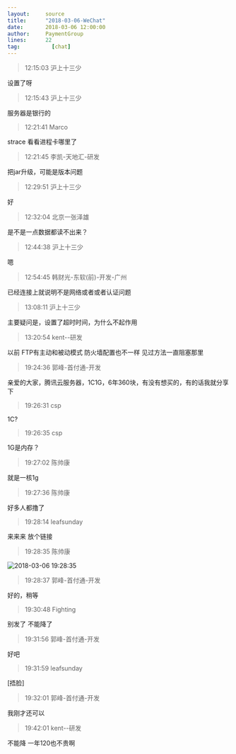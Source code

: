 ```yaml
---
layout:     source 
title:      "2018-03-06-WeChat"
date:       2018-03-06 12:00:00
author:     PaymentGroup
lines:      22 
tag:		  [chat]
---
```

> 12:15:03  沪上十三少  
   
设置了呀  
   
> 12:15:43  沪上十三少  
   
服务器是银行的  
   
> 12:21:41  Marco  
   
strace 看看进程卡哪里了  
   
> 12:21:45  李凯-天地汇-研发  
   
把jar升级，可能是版本问题  
   
> 12:29:51  沪上十三少  
   
好  
   
> 12:32:04  北京一张泽雄  
   
是不是一点数据都读不出来？  
   
> 12:44:38  沪上十三少  
   
嗯  
   
> 12:54:45  韩财光-东软(前)-开发-广州  
   
已经连接上就说明不是网络或者或者认证问题  
   
> 13:08:11  沪上十三少  
   
主要疑问是，设置了超时时间，为什么不起作用  
   
> 13:20:54  kent--研发  
   
以前 FTP有主动和被动模式 防火墙配置也不一样  见过方法一直阻塞那里  
   
> 19:24:36  郭峰-首付通-开发  
   
亲爱的大家，腾讯云服务器，1C1G，6年360块，有没有想买的，有的话我就分享下  
   
> 19:26:31  csp  
   
1C?  
   
> 19:26:35  csp  
   
1G是内存？  
   
> 19:27:02  陈帅康  
   
就是一核1g  
   
> 19:27:36  陈帅康  
   
好多人都撸了  
   
> 19:28:14  leafsunday  
   
来来来 放个链接  
   
> 19:28:35  陈帅康  
   
![2018-03-06 19:28:35](http://static.cocolian.org/img/20180306_192835.png) 
   
> 19:28:37  郭峰-首付通-开发  
   
好的，稍等  
   
> 19:30:48  Fighting  
   
别发了 不能降了  
   
> 19:31:56  郭峰-首付通-开发  
   
好吧  
   
> 19:31:59  leafsunday  
   
[捂脸]  
   
> 19:32:01  郭峰-首付通-开发  
   
我刚才还可以  
   
> 19:42:01  kent--研发  
   
不能降 一年120也不贵啊  
   
